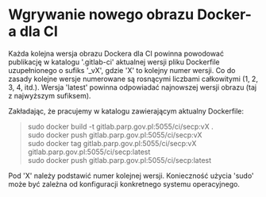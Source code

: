 # Wgrywanie nowego obrazu Docker-a dla CI

Każda kolejna wersja obrazu Dockera dla CI powinna powodować publikację w katalogu '.gitlab-ci'
aktualnej wersji pliku Dockerfile uzupełnionego o sufiks '_vX', gdzie 'X' to kolejny numer wersji.
Co do zasady kolejne wersje numerowane są rosnącymi liczbami całkowitymi (1, 2, 3, 4, itd.).
Wersja 'latest' powinna odpowiadać najnowszej wersji obrazu (taj z najwyższym sufiksem).

Zakładając, że pracujemy w katalogu zawierającym aktualny Dockerfile:
> sudo docker build -t gitlab.parp.gov.pl:5055/ci/secp:vX .  
> sudo docker push gitlab.parp.gov.pl:5055/ci/secp:vX  
> sudo docker tag gitlab.parp.gov.pl:5055/ci/secp:vX gitlab.parp.gov.pl:5055/ci/secp:latest  
> sudo docker push gitlab.parp.gov.pl:5055/ci/secp:latest  

Pod 'X' należy podstawić numer kolejnej wersji.
Konieczność użycia 'sudo' może być zależna od konfiguracji konkretnego systemu operacyjnego.
